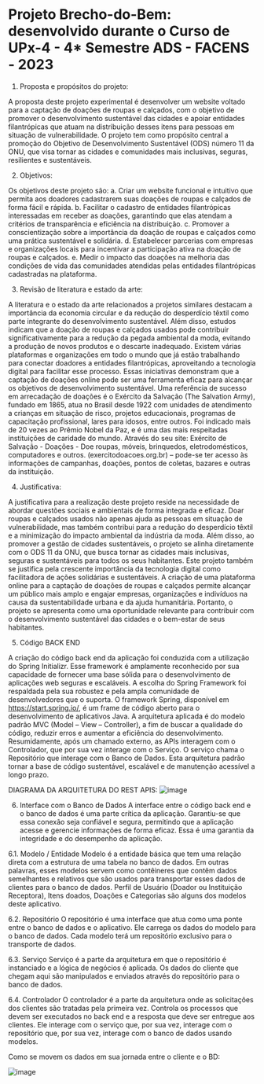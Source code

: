 # Projeto Brecho-do-Bem: desenvolvido durante o Curso de UPx-4 - 4* Semestre ADS - FACENS - 2023

1. Proposta e propósitos do projeto:

A proposta deste projeto experimental é desenvolver um website voltado para a captação de doações de roupas e calçados, com o objetivo de promover o desenvolvimento sustentável das cidades e apoiar entidades filantrópicas que atuam na distribuição desses itens para pessoas em situação de vulnerabilidade. O projeto tem como propósito central a promoção do Objetivo de Desenvolvimento Sustentável (ODS) número 11 da ONU, que visa tornar as cidades e comunidades mais inclusivas, seguras, resilientes e sustentáveis.

2. Objetivos:

Os objetivos deste projeto são:
a. Criar um website funcional e intuitivo que permita aos doadores cadastrarem suas doações de roupas e calçados de forma fácil e rápida.
b. Facilitar o cadastro de entidades filantrópicas interessadas em receber as doações, garantindo que elas atendam a critérios de transparência e eficiência na distribuição.
c. Promover a conscientização sobre a importância da doação de roupas e calçados como uma prática sustentável e solidária.
d. Estabelecer parcerias com empresas e organizações locais para incentivar a participação ativa na doação de roupas e calçados.
e. Medir o impacto das doações na melhoria das condições de vida das comunidades atendidas pelas entidades filantrópicas cadastradas na plataforma.

3. Revisão de literatura e estado da arte:

A literatura e o estado da arte relacionados a projetos similares destacam a importância da economia circular e da redução do desperdício têxtil como parte integrante do desenvolvimento sustentável. Além disso, estudos indicam que a doação de roupas e calçados usados pode contribuir significativamente para a redução da pegada ambiental da moda, evitando a produção de novos produtos e o descarte inadequado.
Existem várias plataformas e organizações em todo o mundo que já estão trabalhando para conectar doadores a entidades filantrópicas, aproveitando a tecnologia digital para facilitar esse processo. Essas iniciativas demonstram que a captação de doações online pode ser uma ferramenta eficaz para alcançar os objetivos de desenvolvimento sustentável.
Uma referência de sucesso em arrecadação de doações é o Exército da Salvação (The Salvation Army), fundado em 1865, atua no Brasil desde 1922 com unidades de atendimento a crianças em situação de risco, projetos educacionais, programas de capacitação profissional, lares para idosos, entre outros. Foi indicado mais de 20 vezes ao Prêmio Nobel da Paz, e é uma das mais respeitadas instituições de caridade do mundo. Através do seu site: Exército de Salvação - Doações - Doe roupas, móveis, brinquedos, eletrodomésticos, computadores e outros. (exercitodoacoes.org.br) – pode-se ter acesso às informações de campanhas, doações, pontos de coletas, bazares e outras da instituição.

4. Justificativa:

A justificativa para a realização deste projeto reside na necessidade de abordar questões sociais e ambientais de forma integrada e eficaz. Doar roupas e calçados usados não apenas ajuda as pessoas em situação de vulnerabilidade, mas também contribui para a redução do desperdício têxtil e a minimização do impacto ambiental da indústria da moda. Além disso, ao promover a gestão de cidades sustentáveis, o projeto se alinha diretamente com o ODS 11 da ONU, que busca tornar as cidades mais inclusivas, seguras e sustentáveis para todos os seus habitantes.
Este projeto também se justifica pela crescente importância da tecnologia digital como facilitadora de ações solidárias e sustentáveis. A criação de uma plataforma online para a captação de doações de roupas e calçados permite alcançar um público mais amplo e engajar empresas, organizações e indivíduos na causa da sustentabilidade urbana e da ajuda humanitária. Portanto, o projeto se apresenta como uma oportunidade relevante para contribuir com o desenvolvimento sustentável das cidades e o bem-estar de seus habitantes.

5. Código BACK END

A criação do código back end da aplicação foi conduzida com a utilização do Spring Initializr. Esse framework é amplamente reconhecido por sua capacidade de fornecer uma base sólida para o desenvolvimento de aplicações web seguras e escaláveis. A escolha do Spring Framework foi respaldada pela sua robustez e pela ampla comunidade de desenvolvedores que o suporta.
O framework Spring, disponível em https://start.spring.io/, é um frame de código aberto para o desenvolvimento de aplicativos Java.
A arquitetura aplicada é do modelo padrão MVC (Model – View – Controller), a fim de buscar a qualidade do código, reduzir erros e aumentar a eficiência do desenvolvimento. Resumidamente, após um chamado externo, as APIs interagem com o Controlador, que por sua vez interage com o Serviço. O serviço chama o Repositório que interage com o Banco de Dados. 
Esta arquitetura padrão tornar a base de código sustentável, escalável e de manutenção acessível a longo prazo. 

DIAGRAMA DA ARQUITETURA DO REST APIS: ![image](https://github.com/Relias73/Brecho-do-Bem/assets/105240567/22082bb6-59e7-42a2-81c3-a4259b710dd5)


6. Interface com o Banco de Dados
A interface entre o código back end e o banco de dados é uma parte crítica da aplicação. Garantiu-se que essa conexão seja confiável e segura, permitindo que a aplicação acesse e gerencie informações de forma eficaz. Essa é uma garantia da integridade e do desempenho da aplicação.

6.1. Modelo / Entidade
Modelo é a entidade básica que tem uma relação direta com a estrutura de uma tabela no banco de dados. Em outras palavras, esses modelos servem como contêineres que contêm dados semelhantes e relativos que são usados para transportar esses dados de clientes para o banco de dados. Perfil de Usuário (Doador ou Instituição Receptora), Itens doados, Doações e Categorias são alguns dos modelos deste aplicativo.

6.2. Repositório
O repositório é uma interface que atua como uma ponte entre o banco de dados e o aplicativo. Ele carrega os dados do modelo para o banco de dados. Cada modelo terá um repositório exclusivo para o transporte de dados.

6.3.	Serviço
Serviço é a parte da arquitetura em que o repositório é instanciado e a lógica de negócios é aplicada. Os dados do cliente que chegam aqui são manipulados e enviados através do repositório para o banco de dados.

6.4.	Controlador
O controlador é a parte da arquitetura onde as solicitações dos clientes são tratadas pela primeira vez. Controla os processos que devem ser executados no back end e a resposta que deve ser entregue aos clientes. Ele interage com o serviço que, por sua vez, interage com o repositório que, por sua vez, interage com o banco de dados usando modelos.

Como se movem os dados em sua jornada entre o cliente e o BD:

![image](https://github.com/Relias73/Brecho-do-Bem/assets/105240567/11a9822d-352b-4f7b-8d51-6e98823e416a)









